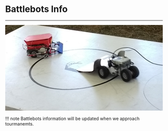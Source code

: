 # Battlebots Info
---

![Battlebots](img/battlebots.png)

!!! note
    Battlebots information will be updated when we approach tourmanemts.
